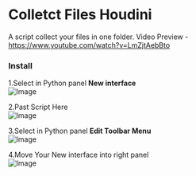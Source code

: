 # Colletct Files Houdini

A script collect your files in one folder.
Video Preview - https://www.youtube.com/watch?v=LmZjtAebBto

### Install ###

1.Select in Python panel **New interface**  
![Image](https://2.downloader.disk.yandex.ru/preview/287ec45c7415ea97e41fb39a3bb1800279f7f6783ca4761dcddefa62c8140a7b/inf/I6L1S6WWyMvJpYG0_Fl3FInNn3tjHRbvuf3k1GLmQ5j3gOz8cv-8vdrQsNTaN9lKV5zoEB6l8YLAuiBMM0ryYg%3D%3D?uid=0&filename=2018-02-14_09-19-24.png&disposition=inline&hash=&limit=0&content_type=image%2Fpng&tknv=v2&size=XXL&crop=0)  

2.Past Script Here  
![Image](https://downloader.disk.yandex.ru/preview/f7d5e3772d1d266464fdafe7ae7aac6c9572a3d9a26e6938ae31a6f6ad524787/inf/I6L1S6WWyMvJpYG0_Fl3FFmID1w1HYBHdCDQ-Xs0XFjDfsr4Mg03Pn7NEwlY4biTs2jinn35SD3SKRnPzP0aEQ%3D%3D?uid=0&filename=2018-03-23_09-22-11.png&disposition=inline&hash=&limit=0&content_type=image%2Fpng&tknv=v2&size=2048x2048)

3.Select in Python panel **Edit Toolbar Menu**  
![Image](https://4.downloader.disk.yandex.ru/preview/d87997cb427024f8195c16bb47f1999db8a677bee107971e0dc76c8c3fb62b3f/inf/I6L1S6WWyMvJpYG0_Fl3FJtt_ukZp2f3sMOMAyWOYWoAdBXIdq4eoL5D8iEFA4EJKyPU4ZXzGLQ5KEwS4RyuEA%3D%3D?uid=0&filename=2018-02-14_09-21-33.png&disposition=inline&hash=&limit=0&content_type=image%2Fpng&tknv=v2&size=XXL&crop=0)  

4.Move Your New interface into right panel  
![Image](https://downloader.disk.yandex.ru/preview/ba99434b3cfe7592c6ceabd14ccb50027fbb112058e5c6a44f3c05b7eabdd75c/inf/I6L1S6WWyMvJpYG0_Fl3FB0IkgQAYyCV6yPYPXhsLwlwHVxOO3KvD5-G7382PrY6w9Ggo624Vb4ZBK1XWJcdBg%3D%3D?uid=0&filename=2018-03-23_09-23-05.png&disposition=inline&hash=&limit=0&content_type=image%2Fpng&tknv=v2&size=2048x2048)
